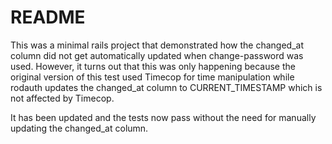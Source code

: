 # README

This was a minimal rails project that demonstrated how the changed_at column did not get automatically updated when
change-password was used. However, it turns out that this was only happening because the original version of this test used Timecop for time manipulation while rodauth updates the changed_at column to CURRENT_TIMESTAMP which is not affected by Timecop.

It has been updated and the tests now pass without the need for manually updating the changed_at column.
